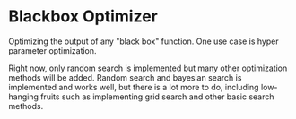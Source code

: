 # Blackbox Optimizer
Optimizing the output of any "black box" function.
One use case is hyper parameter optimization.

Right now, only random search is implemented but many other optimization methods will be added.
Random search and bayesian search is implemented and works well, but there is a lot more to do, including low-hanging fruits such as implementing grid search and other basic search methods.
